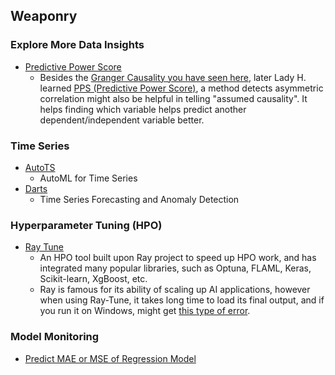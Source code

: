 ## Weaponry

### Explore More Data Insights
* [Predictive Power Score][5] 
  * Besides the [Granger Causality you have seen here][6], later Lady H. learned [PPS (Predictive Power Score)][7], a method detects asymmetric correlation might also be helpful in telling "assumed causality". It helps finding which variable helps predict another dependent/independent variable better.

### Time Series
* [AutoTS][1]
  * AutoML for Time Series 
* [Darts][2]
  * Time Series Forecasting and Anomaly Detection

### Hyperparameter Tuning (HPO)
* [Ray Tune][4]
  * An HPO tool built upon Ray project to speed up HPO work, and has integrated many popular libraries, such as Optuna, FLAML, Keras, Scikit-learn, XgBoost, etc.
  * Ray is famous for its ability of scaling up AI applications, however when using Ray-Tune, it takes long time to load its final output, and if you run it on Windows, might get [this type of error][8].

### Model Monitoring
* [Predict MAE or MSE of Regression Model][3]


[1]:https://github.com/winedarksea/AutoTS
[2]:https://github.com/unit8co/darts
[3]:https://towardsdatascience.com/you-cant-predict-the-errors-of-your-model-or-can-you-1a2e4a1f38a0
[4]:https://docs.ray.io/en/latest/tune/index.html
[5]:https://github.com/8080labs/ppscore
[6]:https://github.com/lady-h-world/My_Garden/blob/main/reading_pages/YinYang/ts6.md
[7]:https://github.com/8080labs/ppscore
[8]:https://stackoverflow.com/questions/77101618/ray-tune-fit-function-file-not-found-on-windows
